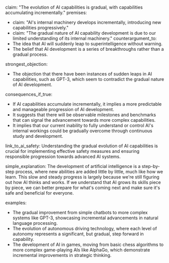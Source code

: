 claim: "The evolution of AI capabilities is gradual, with capabilities accumulating incrementally."
premises:
  - claim: "AI's internal machinery develops incrementally, introducing new capabilities progressively."
  - claim: "The gradual nature of AI capability development is due to our limited understanding of its internal machinery."
counterargument_to:
  - The idea that AI will suddenly leap to superintelligence without warning.
  - The belief that AI development is a series of breakthroughs rather than a gradual process.

strongest_objection:
  - The objection that there have been instances of sudden leaps in AI capabilities, such as GPT-3, which seem to contradict the gradual nature of AI development.

consequences_if_true:
  - If AI capabilities accumulate incrementally, it implies a more predictable and manageable progression of AI development.
  - It suggests that there will be observable milestones and benchmarks that can signal the advancement towards more complex capabilities.
  - It implies that our current inability to fully understand or control AI's internal workings could be gradually overcome through continuous study and development.

link_to_ai_safety: Understanding the gradual evolution of AI capabilities is crucial for implementing effective safety measures and ensuring responsible progression towards advanced AI systems.

simple_explanation: The development of artificial intelligence is a step-by-step process, where new abilities are added little by little, much like how we learn. This slow and steady progress is largely because we're still figuring out how AI thinks and works. If we understand that AI grows its skills piece by piece, we can better prepare for what's coming next and make sure it's safe and beneficial for everyone.

examples:
  - The gradual improvement from simple chatbots to more complex systems like GPT-3, showcasing incremental advancements in natural language processing.
  - The evolution of autonomous driving technology, where each level of autonomy represents a significant, but gradual, step forward in capability.
  - The development of AI in games, moving from basic chess algorithms to more complex game-playing AIs like AlphaGo, which demonstrate incremental improvements in strategic thinking.